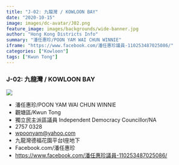 ```yaml
---
title: "J-02: 九龍灣 / KOWLOON BAY"
date: "2020-10-15"
image: images/dc-avatar/J02.png
feature_image: images/backgrounds/wide-banner.jpg
author: "Hong Kong Districts Info"
summary: "潘任惠珍/POON YAM WAI CHUN WINNIE"
iframe: "https://www.facebook.com/潘任惠珍議員-110253487025086/"
categories: ["Kowloon"]
tags: ["Kwun Tong"]
---
```


### J-02: 九龍灣 / KOWLOON BAY  
![](/images/dc-avatar/J02.png)  

 - 潘任惠珍/POON YAM WAI CHUN WINNIE  
 - 觀塘區/Kwun Tong  
 - 獨立民主派區議員 Independent Democracy Councillor/NA  
 - 2757 0328  
 - wpoonyam@yahoo.com  
 - 九龍灣德福花園平台I座地下  
 - Facebook.com/潘任惠珍  
 - https://www.facebook.com/潘任惠珍議員-110253487025086/
